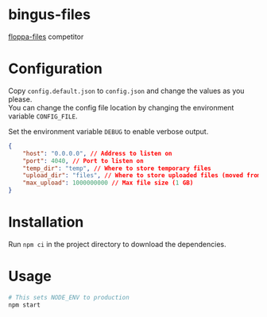 # bingus-files

[floppa-files](https://github.com/gosher-studios/floppa-files) competitor

# Configuration

Copy `config.default.json` to `config.json` and change the values as you please.  
You can change the config file location by changing the environment variable `CONFIG_FILE`.

Set the environment variable `DEBUG` to enable verbose output.

```json
{
	"host": "0.0.0.0", // Address to listen on
	"port": 4040, // Port to listen on
	"temp_dir": "temp", // Where to store temporary files
	"upload_dir": "files", // Where to store uploaded files (moved from temp_dir, so ideally those 2 are on the same filesystem)
	"max_upload": 1000000000 // Max file size (1 GB)
}
```

# Installation

Run `npm ci` in the project directory to download the dependencies.

# Usage

```sh
# This sets NODE_ENV to production
npm start
```
